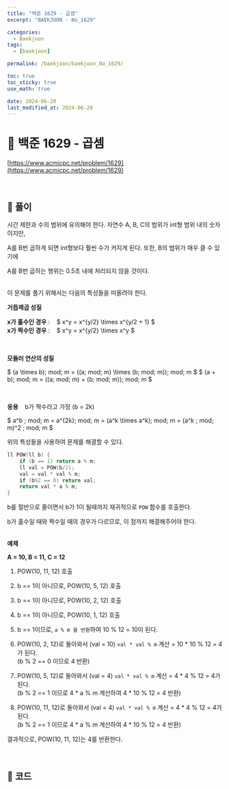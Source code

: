 ```yaml
---
title: "백준 1629 - 곱셈"
excerpt: "BAEKJOON - No_1629"

categories:
  - Baekjoon
tags:
  - [baekjoon]

permalink: /baekjoon/baekjoon_No_1629/

toc: true
toc_sticky: true
use_math: true

date: 2024-06-20
last_modified_at: 2024-06-20
---
```


# 🔐 백준 1629 - 곱셈

[https://www.acmicpc.net/problem/1629](https://www.acmicpc.net/problem/1629)

<br>

## 🔑 풀이

시간 제한과 수의 범위에 유의해야 한다. 자연수 A, B, C의 범위가 int형 범위 내의 숫자이지만, <br>

A를 B번 곱하게 되면 int형보다 훨씬 수가 커지게 된다. 또한, B의 범위가 매우 클 수 있기에 <br>

A를 B번 곱하는 행위는 0.5초 내에 처리되지 않을 것이다. <br><br>

이 문제를 풀기 위해서는 다음의 특성들을 떠올려야 한다.

<div class="notice--primary" markdown="1">

**거듭제곱 성질** <br>

**x가 홀수인 경우** : &nbsp;&nbsp; $ x^y = x^{y/2} \times x^{y/2 + 1} $ <br>
**x가 짝수인 경우** : &nbsp;&nbsp; $ x^y = x^{y/2} \times x^y $

<br>

**모듈러 연산의 성질** <br>

$ (a \times b)\; mod\; m = ((a\; mod\; m) \times (b\; mod\; m))\; mod\; m $
$ (a + b)\; mod\; m = ((a\; mod\; m) + (b\; mod\; m))\; mod\; m $

<br>

**응용** &nbsp;&nbsp; b가 짝수라고 가정 (b = 2k) <br>

$ a^b \; mod\; m = a^{2k}\; mod\; m = (a^k \times a^k)\; mod\; m = (a^k \; mod\; m)^2 \; mod\; m $ 

</div>

위의 특성들을 사용하여 문제를 해결할 수 있다.

```c++
ll POW(ll b) {
    if (b == 1) return a % m;
    ll val = POW(b/2);
    val = val * val % m;
    if (b%2 == 0) return val;
    return val * a % m;
}
```
b를 절반으로 줄이면서 b가 1이 될때까지 재귀적으로 `POW` 함수를 호출한다. <br>

b가 홀수일 때와 짝수일 때의 경우가 다르므로, 이 점까지 해결해주어야 한다. <br><br>

**예제**

**A = 10, B = 11, C = 12**

1. POW(10, 11, 12) 호출

2. b == 1이 아니므로, POW(10, 5, 12) 호출

3. b == 1이 아니므로, POW(10, 2, 12) 호출

4. b == 1이 아니므로, POW(10, 1, 12) 호출

5. b == 1이므로, `a % m 을 반환`하여 10 % 12 = 10이 된다.

6. POW(10, 2, 12)로 돌아와서 (val = 10) `val * val % m` 계산 = 10 * 10 % 12 = 4가 된다. <br>
   (b % 2 == 0 이므로 4 반환)

7. POW(10, 5, 12)로 돌아와서 (val = 4) `val * val % m` 계산 = 4 * 4 % 12 = 4가 된다. <br>
   (b % 2 == 1 이므로 4 * a % m 계산하여 4 * 10 % 12 = 4 반환)

8. POW(10, 11, 12)로 돌아와서 (val = 4) `val * val % m` 계산 = 4 * 4 % 12 = 4가 된다. <br>
   (b % 2 == 1 이므로 4 * a % m 계산하여 4 * 10 % 12 = 4 반환)

결과적으로, POW(10, 11, 12)는 4를 반환한다.

<br>

## 🧩 코드

<script src="https://gist.github.com/jinwoojwa/a17a5bb46ba3d67774c6bdf26e328320.js"></script>